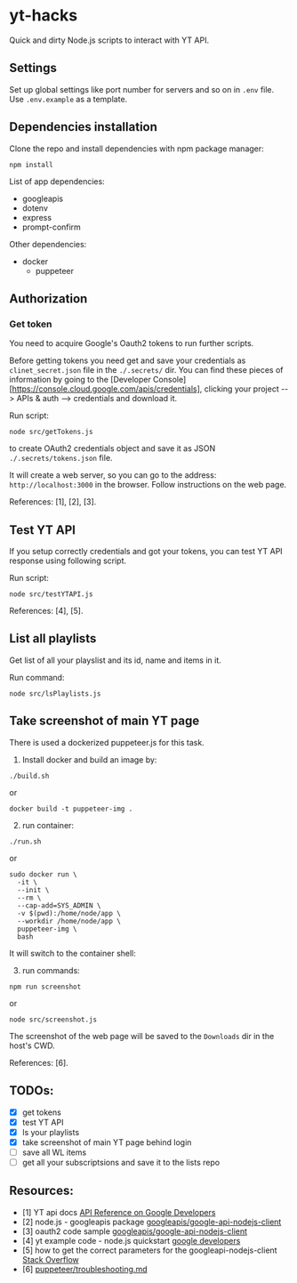 # yt-hacks

Quick and dirty Node.js scripts to interact with YT API.

## Settings

Set up global settings like port number for servers and so on in `.env` file. Use `.env.example` as a template.

## Dependencies installation

Clone the repo and install dependencies with npm package manager:

```
npm install
```

List of app dependencies:

- googleapis
- dotenv
- express
- prompt-confirm

Other dependencies:

- docker
  - puppeteer

## Authorization  

### Get token

You need to acquire Google's Oauth2 tokens to run further scripts.

Before getting tokens you need get and save your credentials as `clinet_secret.json` file in the `./.secrets/` dir.
You can find these pieces of information by going to the [Developer Console][https://console.cloud.google.com/apis/credentials],
clicking your project --> APIs & auth --> credentials and download it.

Run script:

```
node src/getTokens.js
```

to create OAuth2 credentials object and save it
as JSON `./.secrets/tokens.json` file.

It will create a web server, so you can go to the address: `http://localhost:3000` in the browser.
Follow instructions on the web page.

References: [1], [2], [3].

## Test YT API

If you setup correctly credentials and got your tokens, you can test YT API response using following script.

Run script:

```
node src/testYTAPI.js
```

References: [4], [5].

## List all playlists

Get list of all your playslist and its id, name and items in it.

Run command:

```
node src/lsPlaylists.js
```

## Take screenshot of main YT page

There is used a dockerized puppeteer.js for this task.

1. Install docker and build an image by:

```
./build.sh
```

or

```
docker build -t puppeteer-img .
```

2. run container:

```
./run.sh
```

or

```
sudo docker run \
  -it \
  --init \
  --rm \
  --cap-add=SYS_ADMIN \
  -v $(pwd):/home/node/app \
  --workdir /home/node/app \
  puppeteer-img \
  bash
```

It will switch to the container shell:

3. run commands:

```
npm run screenshot
```

or

```
node src/screenshot.js
```

The screenshot of the web page will be saved to the `Downloads` dir in the host's CWD.

References: [6].

## TODOs:

- [x] get tokens
- [x] test YT API
- [x] ls your playlists
- [x] take screenshot of main YT page behind login
- [ ] save all WL items
- [ ] get all your subscriptsions and save it to the lists repo

## Resources:

- [1] YT api docs [API Reference on Google Developers](https://developers.google.com/youtube/v3/docs/)
- [2] node.js - googleapis package [googleapis/google-api-nodejs-client](https://github.com/googleapis/google-api-nodejs-client#getting-supported-apis)
- [3] oauth2 code sample [googleapis/google-api-nodejs-client](https://github.com/googleapis/google-api-nodejs-client/blob/master/samples/oauth2.js)
- [4] yt example code - node.js quickstart [google developers](https://developers.google.com/youtube/v3/quickstart/nodejs)
- [5] how to get the correct parameters for the googleapi-nodejs-client [Stack Overflow](https://stackoverflow.com/questions/61749543/how-to-get-the-correct-parameters-for-the-googleapi-nodejs-client/61763636#61763636)
- [6] [puppeteer/troubleshooting.md](https://github.com/puppeteer/puppeteer/blob/main/docs/troubleshooting.md#running-puppeteer-in-docker)

